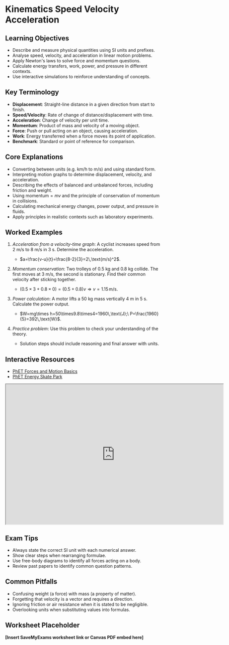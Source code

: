 # Kinematics Speed Velocity Acceleration

## Learning Objectives
- Describe and measure physical quantities using SI units and prefixes.
- Analyse speed, velocity, and acceleration in linear motion problems.
- Apply Newton's laws to solve force and momentum questions.
- Calculate energy transfers, work, power, and pressure in different contexts.
- Use interactive simulations to reinforce understanding of concepts.

## Key Terminology
- **Displacement**: Straight-line distance in a given direction from start to finish.
- **Speed/Velocity**: Rate of change of distance/displacement with time.
- **Acceleration**: Change of velocity per unit time.
- **Momentum**: Product of mass and velocity of a moving object.
- **Force**: Push or pull acting on an object, causing acceleration.
- **Work**: Energy transferred when a force moves its point of application.
- **Benchmark**: Standard or point of reference for comparison.

## Core Explanations
- Converting between units (e.g. km/h to m/s) and using standard form.
- Interpreting motion graphs to determine displacement, velocity, and acceleration.
- Describing the effects of balanced and unbalanced forces, including friction and weight.
- Using $\text{momentum}=mv$ and the principle of conservation of momentum in collisions.
- Calculating mechanical energy changes, power output, and pressure in fluids.
- Apply principles in realistic contexts such as laboratory experiments.

## Worked Examples
1. *Acceleration from a velocity-time graph*: A cyclist increases speed from 2 m/s to 8 m/s in 3 s. Determine the acceleration.
   - $a=\frac{v-u}{t}=\frac{8-2}{3}=2\,\text{m/s}^2$.
2. *Momentum conservation*: Two trolleys of 0.5 kg and 0.8 kg collide. The first moves at 3 m/s, the second is stationary. Find their common velocity after sticking together.
   - $(0.5\times3+0.8\times0)=(0.5+0.8)v \Rightarrow v=1.15\,\text{m/s}$.
3. *Power calculation*: A motor lifts a 50 kg mass vertically 4 m in 5 s. Calculate the power output.
   - $W=mg\times h=50\times9.8\times4=1960\,\text{J};\ P=\frac{1960}{5}=392\,\text{W}$.

4. *Practice problem*: Use this problem to check your understanding of the theory.
   - Solution steps should include reasoning and final answer with units.
## Interactive Resources
- [PhET Forces and Motion Basics](https://phet.colorado.edu/en/simulation/forces-and-motion-basics)
- [PhET Energy Skate Park](https://phet.colorado.edu/en/simulation/energy-skate-park)
<iframe src="https://phet.colorado.edu/sims/html/forces-and-motion-basics/latest/forces-and-motion-basics_en.html" width="700" height="450" title="Interactive simulation" loading="lazy"></iframe>

## Exam Tips
- Always state the correct SI unit with each numerical answer.
- Show clear steps when rearranging formulae.
- Use free-body diagrams to identify all forces acting on a body.
- Review past papers to identify common question patterns.

## Common Pitfalls
- Confusing weight (a force) with mass (a property of matter).
- Forgetting that velocity is a vector and requires a direction.
- Ignoring friction or air resistance when it is stated to be negligible.
- Overlooking units when substituting values into formulas.

## Worksheet Placeholder
**[Insert SaveMyExams worksheet link or Canvas PDF embed here]**
